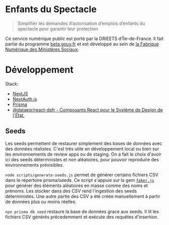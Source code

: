 # Enfants du Spectacle

> Simplifier les demandes d’autorisation d’emplois d’enfants du spectacle pour garantir leur protection

Ce service numérique public est porté par la DRIEETS d’Île-de-France. Il fait partie du programme [beta.gouv.fr](https://beta.gouv.fr) et est développé au sein de [la Fabrique Numérique des Ministères Sociaux](https://fabrique.social.gouv.fr).

# Développement

Stack:
- [NextJS](https://www.nextjs.org/docs)
- [NextAuth.js](https://next-auth.js.org/getting-started/introduction)
- [Prisma](https://www.prisma.io/docs)
- [@dataesr/react-dsfr - Composants React pour le Système de Design de l'État.](https://github.com/dataesr/react-dsfr)

## Seeds

Les seeds permettent de restaurer simplement des bases de données avec des données réalistes. C'est très utile en développement local ou bien sur les environnements de review apps ou de staging. On a fait le choix d'avoir ici des seeds déterministes et non aléatoires, pour pouvoir reproduire des environnements prévisibles.

`node scripts/generate-seeds.js` permet de générer certains fichiers CSV dans le répertoire prisma/seeds. Ce script s'appuie sur la gem [`faker.js`](https://github.com/Marak/faker.js) pour générer des éléments aléatoires en masse comme des noms et prénoms. Les stocker dans des CSV rend l'ingestion des seeds déterministes. Une autre partie des CSV a été créée manuellement à partir de données plus ou moins réelles.

`npx prisma db seed` restaure la base de données grace aux seeds. Il lit les fichiers CSV générés précedemment et exécute des requêtes d'insertion.
